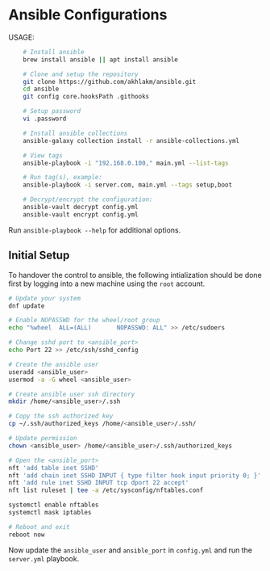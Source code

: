 # Ansible Configurations

USAGE:

```sh
    # Install ansible
    brew install ansible || apt install ansible

    # Clone and setup the repository
    git clone https://github.com/akhlakm/ansible.git
    cd ansible
    git config core.hooksPath .githooks

    # Setup password
    vi .password

    # Install ansible collections
    ansible-galaxy collection install -r ansible-collections.yml

    # View tags
    ansible-playbook -i "192.168.0.100," main.yml --list-tags

    # Run tag(s), example:
    ansible-playbook -i server.com, main.yml --tags setup,boot

    # Decrypt/encrypt the configuration:
    ansible-vault decrypt config.yml
    ansible-vault encrypt config.yml
```

Run `ansible-playbook --help` for additional options.


## Initial Setup
To handover the control to ansible, the following intialization should be done first
by logging into a new machine using the `root` account.

```sh
# Update your system
dnf update

# Enable NOPASSWD for the wheel/root group
echo "%wheel  ALL=(ALL)       NOPASSWD: ALL" >> /etc/sudoers

# Change sshd port to <ansible_port>
echo Port 22 >> /etc/ssh/sshd_config

# Create the ansible user
useradd <ansible_user>
usermod -a -G wheel <ansible_user>

# Create ansible user ssh directory
mkdir /home/<ansible_user>/.ssh

# Copy the ssh authorized key
cp ~/.ssh/authorized_keys /home/<ansible_user>/.ssh/

# Update permission
chown <ansible_user> /home/<ansible_user>/.ssh/authorized_keys

# Open the <ansible_port>
nft 'add table inet SSHD'
nft 'add chain inet SSHD INPUT { type filter hook input priority 0; }'
nft 'add rule inet SSHD INPUT tcp dport 22 accept'
nft list ruleset | tee -a /etc/sysconfig/nftables.conf

systemctl enable nftables
systemctl mask iptables

# Reboot and exit
reboot now
```

Now update the `ansible_user` and `ansible_port` in `config.yml`
and run the `server.yml` playbook.
